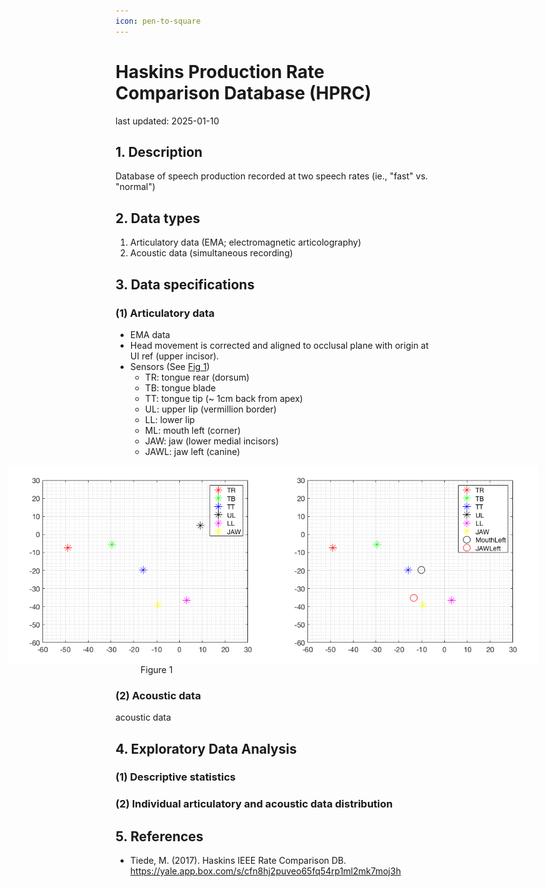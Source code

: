 ```yaml
---
icon: pen-to-square
---
```


# Haskins Production Rate Comparison Database (HPRC)
last updated: 2025-01-10

## 1. Description
Database of speech production recorded at two speech rates (ie., "fast" vs. "normal")

## 2. Data types
1. Articulatory data (EMA; electromagnetic articolography)
2. Acoustic data (simultaneous recording)

## 3. Data specifications
### (1) Articulatory data
- EMA data
- Head movement is corrected and aligned to occlusal plane with origin at UI ref (upper incisor).
- Sensors (See <a href="#fig1">Fig 1</a>)
    - TR: tongue rear (dorsum)
    - TB:  tongue blade
    - TT: tongue tip (~ 1cm back from apex)
    - UL: upper lip (vermillion border)
    - LL: lower lip
    - ML: mouth left (corner)
    - JAW: jaw (lower medial incisors)
    - JAWL: jaw left (canine)

<figure>
    <picture>
    <div style="display:flex; justify-content:center; align-items:center">
        <img src="../../assets/ieee_rate_comparison/EMA_config.png" />
        <img src="../../assets/ieee_rate_comparison/EMA_config_all.png" />
    </div>
    </picture>
    <figcaption id="fig1">Figure 1</figcaption>
</figure>

### (2) Acoustic data
acoustic data

## 4. Exploratory Data Analysis
### (1) Descriptive statistics


### (2) Individual articulatory and acoustic data distribution



## 5. References
- Tiede, M. (2017). Haskins IEEE Rate Comparison DB. https://yale.app.box.com/s/cfn8hj2puveo65fq54rp1ml2mk7moj3h


